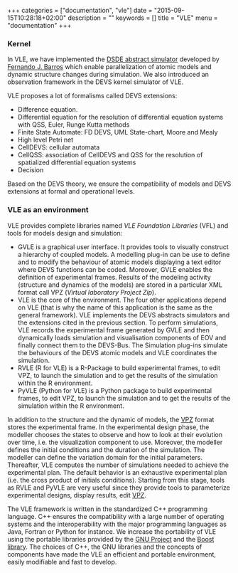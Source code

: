 +++
categories = ["documentation", "vle"]
date = "2015-09-15T10:28:18+02:00"
description = ""
keywords = []
title = "VLE"
menu = "documentation"
+++

### Kernel

In VLE, we have implemented the [DSDE abstract
simulator](http://portal.acm.org/citation.cfm?id=293257) developed by [Fernando
J. Barros](http://eden.dei.uc.pt/~barros/) which enable parallelization of
   atomic models and dynamic structure changes during simulation. We also
   introduced an observation framework in the DEVS kernel simulator of VLE.

VLE proposes a lot of formalisms called DEVS extensions:

- Difference equation.
- Differential equation for the resolution of differential equation systems
  with QSS, Euler, Runge Kutta methods
- Finite State Automate: FD DEVS, UML State-chart, Moore and Mealy
- High level Petri net
- CellDEVS: cellular automata
- CellQSS: association of CellDEVS and QSS for the resolution of spatialized
  differential equation systems
- Decision

Based on the DEVS theory, we ensure the compatibility of models and DEVS
extensions at formal and operational levels.

### VLE as an environment

VLE provides complete libraries named *VLE Foundation Libraries* (VFL) and
tools for models design and simulation:

- GVLE is a graphical user interface. It provides tools to visually construct a
  hierarchy of coupled models. A modelling plug-in can be use to define and to
  modify the behaviour of atomic models displaying a text editor where DEVS
  functions can be coded. Moreover, GVLE enables the definition of experimental
  frames. Results of the modeling activity (structure and dynamics of the
  models) are stored in a particular XML format call VPZ (*Virtual laboratory
  Project Zip*).
- VLE is the core of the environment. The four other applications depend on VLE
  (that is why the name of this application is the same as the general
  framework). VLE implements the DEVS abstracts simulators and the extensions
  cited in the previous section. To perform simulations, VLE records the
  experimental frame generated by GVLE and then dynamically loads simulation
  and visualisation components of EOV and finally connect them to the DEVS-Bus.
  The Simulation plug-ins simulate the behaviours of the DEVS atomic models and
  VLE coordinates the simulation.
- RVLE (R for VLE) is a R-Package to build experimental frames, to edit VPZ, to
  launch the simulation and to get the results of the simulation within the R
  environment.
- PyVLE (Python for VLE) is a Python package to build experimental frames, to
  edit VPZ, to launch the simulation and to get the results of the simulation
  within the R environment.

In addition to the structure and the dynamic of models, the [VPZ](VPZ
"wikilink") format stores the experimental frame. In the experimental design
phase, the modeller chooses the states to observe and how to look at their
evolution over time, i.e. the visualization component to use. Moreover, the
modeller defines the initial conditions and the duration of the simulation. The
modeller can define the variation domain for the initial parameters.
Thereafter, VLE computes the number of simulations needed to achieve the
experimental plan. The default behavior is an exhaustive experimental plan
(i.e. the cross product of initials conditions). Starting from this stage,
tools as RVLE and PyVLE are very useful since they provide tools to
parameterize experimental designs, display results, edit [VPZ](VPZ "wikilink").

The VLE framework is written in the standardized C++ programming language. C++
ensures the compatibility with a large number of operating systems and the
interoperability with the major programming languages as Java, Fortran or
Python for instance. We increase the portability of VLE using the portable
libraries provided by the [GNU Project](http://wwww.gnu.org) and the [Boost
library](http://www.boost.org). The choices of C++, the GNU libraries and the
concepts of components have made the VLE an efficient and portable environment,
easily modifiable and fast to develop.
